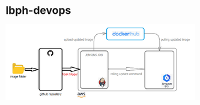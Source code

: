 # lbph-devops

![](https://raw.githubusercontent.com/YashIndane/repo-images/main/lbph-devops-flow-path.png)
